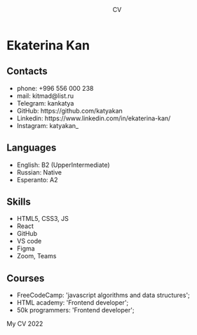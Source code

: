 <!DOCTYPE html>
<html lang="en">
<head>
    <meta charset="UTF-8">
    <meta http-equiv="X-UA-Compatible" content="IE=edge">
    <meta name="viewport" content="width=device-width, initial-scale=1.0">
    <title>Document</title>
  </head>
<body>
    <header>CV</header>
    <h1>Ekaterina Kan</h1>
     <main>
        <div>
           <h2>Contacts</h2> 
            <div>
                <ul>
                    <li>phone: +996 556 000 238</li>
                    <li>mail: kitmad@list.ru</li>
                    <li> Telegram: kankatya</li>
                    <li> GitHub: https://github.com/katyakan</li>
                    <li> Linkedin: https://www.linkedin.com/in/ekaterina-kan/</li>
                    <li>Instagram: katyakan_</li>
                </ul>                                            
            </div>
       </div>
        <div>
           <h2>Languages</h2> 
           <div>
            <ul>
                <li>English: B2 (UpperIntermediate)</li>
                <li>Russian: Native</li>
                <li> Esperanto: A2 </li>
            </ul>        
           </div>
        </div>
        <div>
           <h2>Skills</h2>
           <div>
            <ul>
                <li>HTML5, CSS3, JS</li>
                <li> React</li>
                <li>GitHub</li>
                <li>VS code</li>
                <li>Figma</li>
                <li>Zoom, Teams</li>
            </ul>
           </div>
        </div>
        <div>
            <h2>Courses</h2>
            <div>
                <ul>
                    <li>FreeCodeCamp: 'javascript algorithms and data structures';</li>
                    <li>HTML academy: 'Frontend developer';</li>
                    <li>50k programmers: 'Frontend developer';</li>
                </ul>
            </div>
        </div>
    </main> 
<footer>
 <div><p>My CV 2022</p></div>
</footer>
</body>
</html>

